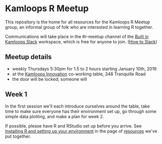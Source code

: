 # Kamloops R Meetup
This repository is the home for all resources for the Kamloops R Meetup group, an informal group of folk who are interested in learning R together. 

Communications will take place in the #r-meetup channel of the [Built in Kamloops Slack](https://builtinkamloops-slackin.now.sh/) workspace, which is free for anyone to join. ([How to Slack](https://get.slack.help/hc/en-us/articles/218080037-Getting-started-for-new-members))

## Meetup details
- weekly Thursdays 5:30pm for 1.5 to 2 hours starting January 10th, 2019
- at the [Kamloops Innovation](https://kamloopsinnovation.ca/contact/) co-working table, 348 Tranquille Road
- the door will be locked; someone will 

## Week 1
In the first session we'll each introduce ourselves around the table, take time to make sure everyone has their environment set up, go through some simple data plotting, and make a plan for week 2.

If possible, please have R and RStudio set up before you arrive. See [Installing R and setting up your environment](https://github.com/KamloopsR/Meetup/blob/master/Resources.md#installing-r-and-setting-up-your-environment) in the page of [resources](https://github.com/KamloopsR/Meetup/blob/master/Resources.md) we've put together.
